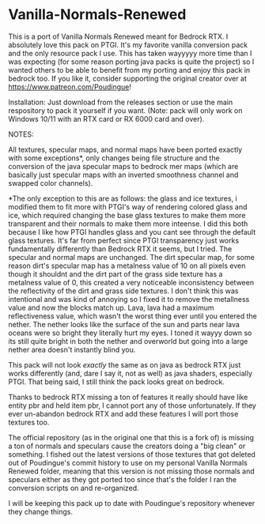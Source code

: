 # Vanilla-Normals-Renewed
This is a port of Vanilla Normals Renewed meant for Bedrock RTX. I absolutely love this pack on PTGI. It's my favorite vanilla conversion pack and the only resource pack I use. This has taken wayyyyy more time than I was expecting (for some reason porting java packs is quite the project) so I wanted others to be able to benefit from my porting and enjoy this pack in bedrock too. If you like it, consider supporting the original creator over at https://www.patreon.com/Poudingue!

Installation: Just download from the releases section or use the main respository to pack it yourself if you want. (Note: pack will only work on Windows 10/11 with an RTX card or RX 6000 card and over).

NOTES:

All textures, specular maps, and normal maps have been ported exactly with some exceptions*, only changes being file structure and the conversion of the java specular maps to bedrock mer maps (which are basically just specular maps with an inverted smoothness channel and swapped color channels).

*The only exception to this are as follows: the glass and ice textures, i modified them to fit more with PTGI's way of rendering colored glass and ice, which required changing the base glass textures to make them more transparent and their normals to make them more inteense. I did this both because I like how PTGI handles glass and you cant see through the default glass textures. It's far from perfect since PTGI transparency just works fundamentally differently than Bedrock RTX it seems, but I tried. The specular and normal maps are unchanged. The dirt specular map, for some reason dirt's specular map has a metalness value of 10 on all pixels even though it shouldnt and the dirt part of the grass side texture has a metalness value of 0, this created a very noticeable inconsistency between the reflectivity of the dirt and grass side textures. I don't think this was intentional and was kind of annoying so I fixed it to remove the metallness value and now the blocks match up. Lava, lava had a maximum reflectiveness value, which wasn't the worst thing ever until you entered the nether. The nether looks like the surface of the sun and parts near lava oceans were so bright they literally hurt my eyes. I toned it wayyy down so its still quite bright in both the nether and overworld but going into a large nether area doesn't instantly blind you.

This pack will not look *exactly* the same as on java as bedrock RTX just works differently (and, dare I say it, not as well) as java shaders, especially PTGI. That being said, I still think the pack looks great on bedrock.

Thanks to bedrock RTX missing a ton of features it really should have like entity pbr and held item pbr, I cannot port any of those unfortunately. If they ever un-abandon bedrock RTX and add these features I will port those textures too.

The official repository (as in the original one that this is a fork of) is missing a ton of normals and speculars cause the creators doing a "big clean" or something. I fished out the latest versions of those textures that got deleted out of Poudingue's commit history to use on my personal Vanilla Normals Renewed folder, meaning that this version is not missing those normals and speculars either as they got ported too since that's the folder I ran the conversion scripts on and re-organized.

I will be keeping this pack up to date with Poudingue's repository whenever they change things.
